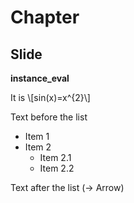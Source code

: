 # Chapter
## Slide

__instance_eval__

It is \\[sin(x)=x^{2}\\]

Text before the list

  * Item 1
  * Item 2
    * Item 2.1
    * Item 2.2

Text after the list (-> Arrow)
